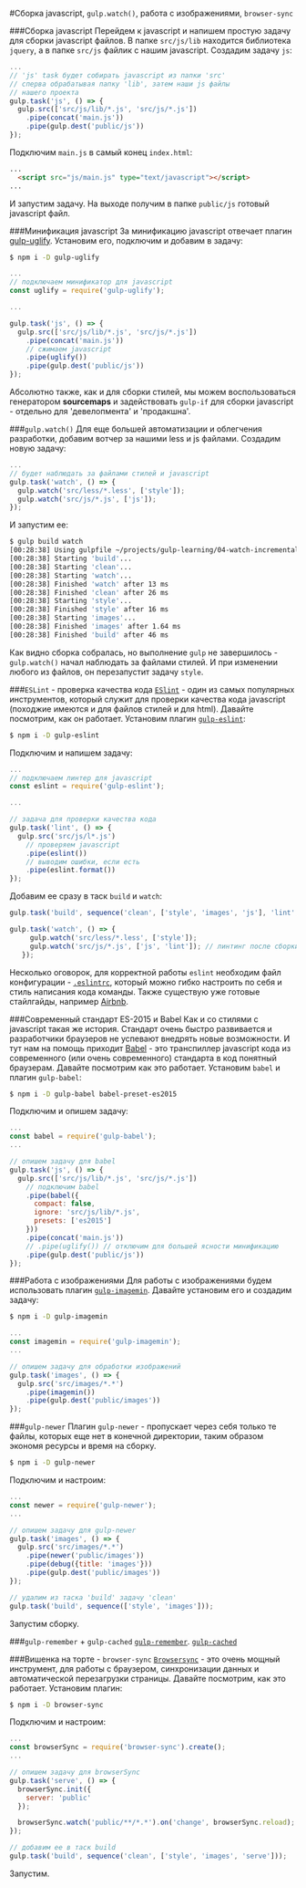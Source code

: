 #Сборка javascript, `gulp.watch()`, работа с изображениями, `browser-sync`

###Сборка javascript
Перейдем к javascript и напишем простую задачу для сборки javascript файлов. В папке `src/js/lib` находится библиотека `jquery`, а в папке `src/js` файлик с нашим javascript. Создадим задачу `js`:
```js
...
// 'js' task будет собирать javascript из папки 'src'
// сперва обрабатывая папку 'lib', затем наши js файлы
// нашего проекта
gulp.task('js', () => {
  gulp.src(['src/js/lib/*.js', 'src/js/*.js'])
    .pipe(concat('main.js'))
    .pipe(gulp.dest('public/js'))
});
```
Подключим `main.js` в самый конец `index.html`:
```html
...
  <script src="js/main.js" type="text/javascript"></script>
...
```
И запустим задачу. На выходе получим в папке `public/js` готовый javascript файл.

###Минификация javascript
За минификацию javascript отвечает плагин [gulp-uglify](https://www.npmjs.com/package/gulp-uglify).
Установим его, подключим и добавим в задачу:
```sh
$ npm i -D gulp-uglify
```

```js
...
// подключаем минификатор для javascript
const uglify = require('gulp-uglify');

...

gulp.task('js', () => {
  gulp.src(['src/js/lib/*.js', 'src/js/*.js'])
    .pipe(concat('main.js'))
    // сжимаем javascript
    .pipe(uglify())
    .pipe(gulp.dest('public/js'))
});
```
Абсолютно также, как и для сборки стилей, мы можем воспользоваться генератором **sourcemaps** и задействовать `gulp-if` для сборки javascript - отдельно для 'девелопмента' и 'продакшна'.

###`gulp.watch()`
Для еще большей автоматизации и облегчения разработки, добавим вотчер за нашими less и js файлами. Создадим новую задачу:
```js
...
// будет наблюдать за файлами стилей и javascript
gulp.task('watch', () => {
  gulp.watch('src/less/*.less', ['style']);
  gulp.watch('src/js/*.js', ['js']);
});
```
И запустим ее:
```sh
$ gulp build watch
[00:28:38] Using gulpfile ~/projects/gulp-learning/04-watch-incremental-build/gulpfile.js
[00:28:38] Starting 'build'...
[00:28:38] Starting 'clean'...
[00:28:38] Starting 'watch'...
[00:28:38] Finished 'watch' after 13 ms
[00:28:38] Finished 'clean' after 26 ms
[00:28:38] Starting 'style'...
[00:28:38] Finished 'style' after 16 ms
[00:28:38] Starting 'images'...
[00:28:38] Finished 'images' after 1.64 ms
[00:28:38] Finished 'build' after 46 ms
```
Как видно сборка собралась, но выполнение `gulp` не завершилось - `gulp.watch()` начал наблюдать за файлами стилей. И при изменении любого из файлов, он перезапустит задачу `style`.

###`ESLint` - проверка качества кода
[`ESlint`](http://eslint.org/) - один из самых популярных инструментов, который служит для проверки качества кода javascript (походжие имеются и для файлов стилей и для html). Давайте посмотрим, как он работает. Установим плагин [`gulp-eslint`](https://www.npmjs.com/package/gulp-eslint):
```sh
$ npm i -D gulp-eslint
```
Подключим и напишем задачу:
```js
...
// подключаем линтер для javascript
const eslint = require('gulp-eslint');

...

// задача для проверки качества кода
gulp.task('lint', () => {
  gulp.src('src/js/l*.js')
    // проверяем javascript
    .pipe(eslint())
    // выводим ошибки, если есть
    .pipe(eslint.format())
});
```
Добавим ее сразу в таск `build` и `watch`:
```js
gulp.task('build', sequence('clean', ['style', 'images', 'js'], 'lint', 'watch'));

gulp.task('watch', () => {
     gulp.watch('src/less/*.less', ['style']);
     gulp.watch('src/js/*.js', ['js', 'lint']); // линтинг после сборки js
   });
```
Несколько оговорок, для корректной работы `eslint` необходим файл конфигурации - [`.eslintrc`](http://eslint.org/docs/user-guide/configuring), который можно гибко настроить по себя и стиль написания кода команды. Также существую уже готовые стайлгайды, например [Airbnb](https://github.com/airbnb/javascript).

###Современный стандарт ES-2015 и Babel
 Как и со стилями с javascript такая же история. Стандарт очень быстро развивается и разработчики браузеров не успевают внедрять новые возможности. И тут нам на помощь приходит [Babel](https://babeljs.io/) - это транспиллер javascript кода из современного (или очень современного) стандарта в код понятный браузерам. Давайте посмотрим как это работает.
 Установим `babel` и плагин `gulp-babel`:
```sh
$ npm i -D gulp-babel babel-preset-es2015
```
Подключим и опишем задачу:
```js
...
const babel = require('gulp-babel');
...

// опишем задачу для babel
gulp.task('js', () => {
  gulp.src(['src/js/lib/*.js', 'src/js/*.js'])
    // подключим babel
    .pipe(babel({
      compact: false,
      ignore: 'src/js/lib/*.js',
      presets: ['es2015']
    }))
    .pipe(concat('main.js'))
    // .pipe(uglify()) // отключим для большей ясности минификацию
    .pipe(gulp.dest('public/js'))
});
```

###Работа с изображениями
Для работы с изображениями будем использовать плагин [`gulp-imagemin`](https://www.npmjs.com/package/gulp-imagemin). Давайте установим его и создадим задачу:
```sh
$ npm i -D gulp-imagemin
```

```js
...
const imagemin = require('gulp-imagemin');
...

// опишем задачу для обработки изображений
gulp.task('images', () => {
  gulp.src('src/images/*.*')
    .pipe(imagemin())
    .pipe(gulp.dest('public/images'))
});
```

###`gulp-newer`
Плагин `gulp-newer` - пропускает через себя только те файлы, которых еще нет в конечной директории, таким образом экономя ресурсы и время на сборку.
```sh
$ npm i -D gulp-newer
```
Подключим и настроим:
```js
...
const newer = require('gulp-newer');
...

// опишем задачу для gulp-newer
gulp.task('images', () => {
  gulp.src('src/images/*.*')
    .pipe(newer('public/images'))
    .pipe(debug({title: 'images'}))
    .pipe(gulp.dest('public/images'))
});

// удалим из таска 'build' задачу 'clean'
gulp.task('build', sequence(['style', 'images']));
```
Запустим сборку.

###`gulp-remember` + `gulp-cached`
[`gulp-remember`](https://www.npmjs.com/package/gulp-remember).
[`gulp-cached`](https://www.npmjs.com/package/gulp-cached/)

###Вишенка на торте - `browser-sync`
[`Browsersync`](https://www.browsersync.io/docs/gulp) - это очень мощный инструмент, для работы с браузером, синхронизации данных и автоматической перезагрузки страницы. Давайте посмотрим, как это работает.
Установим плагин:
```sh
$ npm i -D browser-sync
```
Подключим и настроим:
```js
...
const browserSync = require('browser-sync').create();
...

// опишем задачу для browserSync
gulp.task('serve', () => {
  browserSync.init({
    server: 'public'
  });

  browserSync.watch('public/**/*.*').on('change', browserSync.reload);
});

// добавим ее в таск build
gulp.task('build', sequence('clean', ['style', 'images', 'serve']));
```
Запустим.
